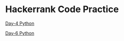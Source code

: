 # Hackerrank Code Practice 

[Day-4 Python](https://github.com/pratikmehkarkar/Hackerrank_Practices-/blob/main/day6.py)

[Day-6 Python](https://github.com/pratikmehkarkar/Hackerrank_Practices-/blob/main/class_instance.py)
